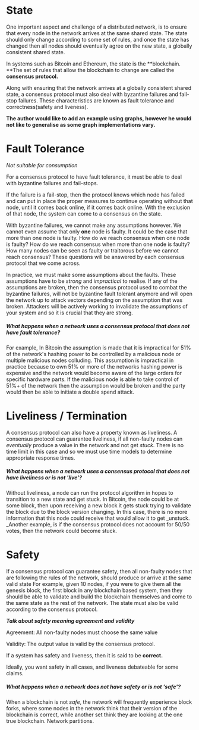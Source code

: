 # State

One important aspect and challenge of a distributed network, is to ensure that every node in the network arrives at the same shared state. The state should only change according to some set of rules, and once the state has changed then all nodes should eventually agree on the new state, a globally consistent shared state.

In systems such as Bitcoin and Ethereum, the state is the **blockchain. **The set of rules that allow the blockchain to change are called the **consensus protocol.**

Along with ensuring that the network arrives at a globally consistent shared state, a consensus protocol must also deal with byzantine failures and fail-stop failures. These characteristics are known as fault tolerance and correctness\(safety and liveness\).

**The author would like to add an example using graphs, however he would not like to generalise as some graph implementations vary.**

# Fault Tolerance

_Not suitable for consumption_

For a consensus protocol to have fault tolerance, it must be able to deal with byzantine failures and fail-stops.

If the failure is a fail-stop, then the protocol knows which node has failed and can put in place the proper measures to continue operating without that node, until it comes back online, if it comes back online. With the exclusion of that node, the system can come to a consensus on the state.

With byzantine failures, we cannot make any assumptions however. We cannot even assume that only **one** node is faulty. It could be the case that more than one node is faulty. How do we reach consensus when one node is faulty? How do we reach consensus when more than one node is faulty? How many nodes can be seen as faulty or traitorous before we cannot reach consensus? These questions will be answered by each consensus protocol that we come across.

In practice, we must make some assumptions about the faults. These assumptions have to be _strong_ and _impractical_ to realise. If any of the assumptions are broken, then the consensus protocol used to combat the byzantine failures, will not be byzantine fault tolerant anymore and will open the network up to attack vectors depending on the assumption that was broken. Attackers will be actively working to invalidate the assumptions of your system and so it is crucial that they are strong.

##### What happens when a network uses a consensus protocol that does not have fault tolerance?

For example, In Bitcoin the assumption is made that it is impractical for 51% of the network's hashing power to be controlled by a malicious node or multiple malicious nodes colluding. This assumption is impractical in practice because to own 51% or more of the networks hashing power is expensive and the network would become aware of the large orders for specific hardware parts.  If the malicious node is able to take control of 51%+ of the network then the assumption would be broken and the party would then be able to initiate a double spend attack.

# Liveliness / Termination

A consensus protocol can also have a property known as liveliness. A consensus protocol can guarantee liveliness, if all non-faulty nodes can _eventually_ produce a value in the network and not get _stuck_. There is no time limit in this case and so we must use time models to determine appropriate response times.

##### What happens when a network uses a consensus protocol that does not have liveliness or is not 'live'?

Without liveliness, a node can run the protocol algorithm in hopes to transition to a new state and get stuck. In Bitcoin, the node could be at some block, then upon receiving a new block it gets stuck trying to validate the block due to the block version changing. In this case, there is no more information that this node could receive that would allow it to get \_unstuck. \_Another example, is if the consensus protocol does not account for 50/50 votes, then the network could become stuck.

# Safety

If a consensus protocol can guarantee safety, then all non-faulty nodes that are following the rules of the network, should produce or arrive at the same valid state For example, given 10 nodes, if you were to give them all the genesis block, the first block in any blockchain based system, then they should be able to validate and build the blockchain themselves and come to the same state as the rest of the network. The state must also be valid according to the consensus protocol.

_**Talk about safety meaning agreement and validity**_

Agreement: All non-faulty nodes must choose the same value

Validity: The output value is valid by the consensus protocol.

If a system has safety and liveness, then it is said to be **correct.**

Ideally, you want safety in all cases, and liveness debateable for some claims.

##### What happens when a network does not have safety or is not 'safe'?

When a blockchain is not _safe_, the network will frequently experience block forks, where some nodes in the network think that their version of the blockchain is correct, while another set think they are looking at the one true blockchain. Network partitions.

# 



